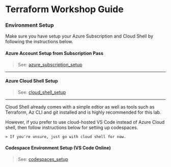 # Terraform Workshop Guide

### Environment Setup

Make sure you have setup your Azure Subscription and Cloud Shell by following the instructions below.

####  Azure Account Setup from Subscription Pass

> See: [azure_subscription_setup](https://github.com/suren-m/remote-workshop-env/blob/master/azure_subscription/az_subscription_setup.md)

---
####  Azure Cloud Shell Setup

> See: [cloud_shell_setup](https://github.com/suren-m/remote-workshop-env/blob/master/cloud_shell/cloud_shell_setup.md)

---

Cloud Shell already comes with a simple edtior as well as tools such as Terraform, Az CLI and git installed and is highly recommended  for this lab. 

However, if you prefer to use cloud-hosted VS Code instead of Azure Cloud shell, then follow instructions below for setting up codespaces.

    > If you're unsure, just go with cloud shell for now.

#### Codespace Environment Setup (VS Code Online)

> See: [codespaces_setup](https://github.com/suren-m/remote-workshop-env/blob/master/codespaces/codespaces_setup.md)
